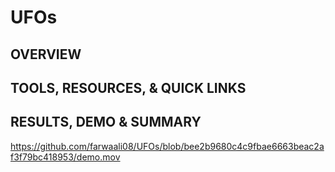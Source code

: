 # UFOs

## OVERVIEW

## TOOLS, RESOURCES, & QUICK LINKS

## RESULTS, DEMO & SUMMARY

https://github.com/farwaali08/UFOs/blob/bee2b9680c4c9fbae6663beac2af3f79bc418953/demo.mov

